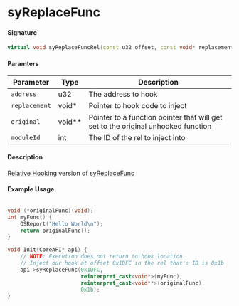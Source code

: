 # syReplaceFunc
#### Signature
``` cpp
virtual void syReplaceFuncRel(const u32 offset, const void* replacement, void** original, int moduleId);
```

#### Paramters

| Parameter      | Type     | Description                                           |
| ---------------| -------- | ----------------------------------------------------- |
| `address`      | u32      | The address to hook                                   |
| `replacement`  | void*    | Pointer to hook code to inject                        |
| `original`     | void**   | Pointer to a function pointer that will get set to the original unhooked function  |
| `moduleId`     | int      | The ID of the rel to inject into  |

#### Description
[Relative Hooking](../CoreAPI.md/#static-hooking-vs-rel-hooking) version of [syReplaceFunc](./replace-func.md)

#### Example Usage

``` cpp

void (*originalFunc)(void);
int myFunc() {
    OSReport("Hello World\n");
    return originalFunc();
}

void Init(CoreAPI* api) {
    // NOTE: Execution does not return to hook location.
    // Inject our hook at offset 0x1DFC in the rel that's ID is 0x1b
    api->syReplaceFunc(0x1DFC, 
                       reinterpret_cast<void*>(myFunc), 
                       reinterpret_cast<void**>(originalFunc),
                       0x1b);
}
```